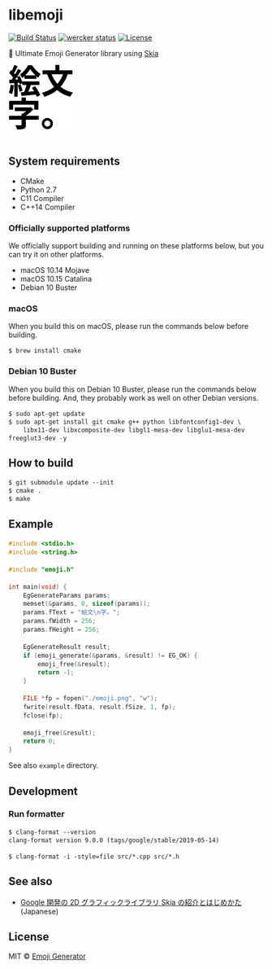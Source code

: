 # libemoji
[![Build Status](https://travis-ci.org/emoji-gen/libemoji.svg?branch=master)](https://travis-ci.org/emoji-gen/libemoji)
[![wercker status](https://app.wercker.com/status/de905f978179bb9ca837a8b14d0cdf07/s/master "wercker status")](https://app.wercker.com/project/byKey/de905f978179bb9ca837a8b14d0cdf07)
[![License](https://img.shields.io/github/license/emoji-gen/web-redirect.svg)](https://opensource.org/licenses/MIT)

:tada: Ultimate Emoji Generator library using [Skia](https://skia.org/)

<img src="emoji.png" width="128" height="128" alt="libemoji"><br>
<br>

## System requirements

- CMake
- Python 2.7
- C11 Compiler
- C++14 Compiler

### Officially supported platforms
We officially support building and running on these platforms below, but you can try it on other platforms.

- macOS 10.14 Mojave
- macOS 10.15 Catalina
- Debian 10 Buster

### macOS
When you build this on macOS, please run the commands below before building.

```
$ brew install cmake
```

### Debian 10 Buster
When you build this on Debian 10 Buster, please run the commands below before building.
And, they probably work as well on other Debian versions.

```
$ sudo apt-get update
$ sudo apt-get install git cmake g++ python libfontconfig1-dev \
    libx11-dev libxcomposite-dev libgl1-mesa-dev libglu1-mesa-dev freeglut3-dev -y
```

## How to build

```
$ git submodule update --init
$ cmake .
$ make
```

## Example

```c
#include <stdio.h>
#include <string.h>

#include "emoji.h"

int main(void) {
    EgGenerateParams params;
    memset(&params, 0, sizeof(params));
    params.fText = "絵文\n字。";
    params.fWidth = 256;
    params.fHeight = 256;

    EgGenerateResult result;
    if (emoji_generate(&params, &result) != EG_OK) {
        emoji_free(&result);
        return -1;
    }

    FILE *fp = fopen("./emoji.png", "w");
    fwrite(result.fData, result.fSize, 1, fp);
    fclose(fp);

    emoji_free(&result);
    return 0;
}
```

See also `example` directory.

## Development
### Run formatter

```
$ clang-format --version
clang-format version 9.0.0 (tags/google/stable/2019-05-14)

$ clang-format -i -style=file src/*.cpp src/*.h
```

## See also

- [Google 開発の 2D グラフィックライブラリ Skia の紹介とはじめかた](https://emoji-gen.ninja/blog/posts/20190204/skia.html) (Japanese)

## License
MIT &copy; [Emoji Generator](https://emoji-gen.ninja)
